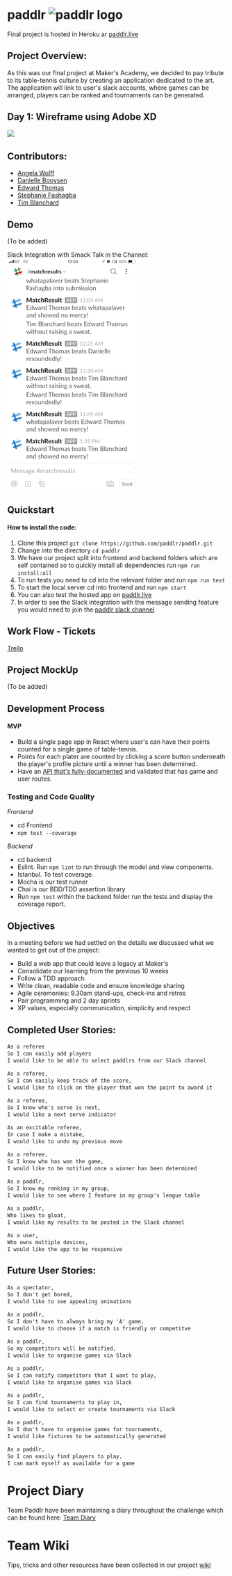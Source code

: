 # paddlr <img src="https://res.cloudinary.com/dani-devs-and-designs/image/upload/v1537203697/Screen_Shot_2018-09-17_at_14.14.03_e8e0ew.png" alt="paddlr logo" width="180"> 

Final project is hosted in Heroku ar [paddlr.live](http://paddlr.live)

## Project Overview:
As this was our final project at Maker's Academy, we decided to pay tribute to its table-tennis culture by creating an application dedicated to the art. The application will link to user's slack accounts, where games can be arranged, players can be ranked and tournaments can be generated.

## Day 1: Wireframe using Adobe XD
![](https://res.cloudinary.com/dani-devs-and-designs/image/upload/v1537202882/paddlr-mockup_quiz5s.png)

## Contributors:
* [Angela Wolff](https://github.com/Whatapalaver)
* [Danielle Booysen](https://github.com/dani-boo)
* [Edward Thomas](https://github.com/edthomas93)
* [Stephanie Fashagba](https://github.com/stephfash)
* [Tim Blanchard](https://github.com/tblanchard01)

## Demo
(To be added)

Slack Integration with Smack Talk in the Channel:
![Slack Smack Talk](./docs/images/SlackSmackTalk.jpeg)

## Quickstart
#### How to install the code:
1. Clone this project ```git clone https://github.com/paddlr/paddlr.git```
2. Change into the directory ```cd paddlr```
3. We have our project split into frontend and backend folders which are self contained so to quickly install all dependencies run `npm run install:all`
4. To run tests you need to cd into the relevant folder and run `npm run test`
5. To start the local server cd into frontend and run `npm start`
6. You can also test the hosted app on [paddlr.live](http://paddlr.live)
7. In order to see the Slack integration with the message sending feature you would need to join the [paddlr slack channel](https://join.slack.com/t/paddlr-live/shared_invite/enQtNDQwMDA5NTcyNDgxLTQ3YmFjM2VlNDgwOTJkNGVmOTRkMzQ0YWFjNTJhMzY1Y2M1MWYyNDRkOTRjYTgwZWQ2YmU2YTVjNGEwNmI0YWQ) 

## Work Flow - Tickets
[Trello](https://trello.com/b/yJJBQTt1/team-paddlr)

## Project MockUp
(To be added)

## Development Process
#### MVP
* Build a single page app in React where user's can have their points counted for a single game of table-tennis.
* Points for each plater are counted by clicking a score button underneath the player's profile picture until a winner has been determined.
* Have an [API that's fully-documented](https://github.com/paddlr/paddlr/blob/master/backend/README.md) and validated that has game and user routes.

### Testing and Code Quality 

*Frontend*
- cd Frontend 
- `npm test --coverage`

*Backend*
- cd backend
- Eslint. Run `npm lint` to run through the model and view components.  
- Istanbul. To test coverage.
- Mocha is our test runner
- Chai is our BDD/TDD assertion library
- Run `npm test` within the backend folder run the tests and display the coverage report.

## Objectives
In a meeting before we had settled on the details we discussed what we wanted to get out of the project:

* Build a web app that could leave a legacy at Maker's
* Consolidate our learning from the previous 10 weeks
* Follow a TDD approach
* Write clean, readable code and ensure knowledge sharing
* Agile ceremonies: 9.30am stand-ups, check-ins and retros
* Pair programming and 2 day sprints
* XP values, especially communication, simplicity and respect

##  Completed User Stories:

```
As a referee
So I can easily add players
I would like to be able to select paddlrs from our Slack channel
```
```
As a referee,
So I can easily keep track of the score,
I would like to click on the player that won the point to award it
```
```
As a referee,
So I know who's serve is next,
I would like a next serve indicator
```
```
As an excitable referee,
In case I make a mistake,
I would like to undo my previous move
```
```
As a referee,
So I know who has won the game,
I would like to be notified once a winner has been determined
```
```
As a paddlr,
So I know my ranking in my group,
I would like to see where I feature in my group's league table
```
```
As a paddlr,
Who likes to gloat,
I would like my results to be posted in the Slack channel
```
```
As a user,
Who owns multiple devices,
I would like the app to be responsive
```


## Future User Stories:
```
As a spectator,
So I don't get bored,
I would like to see appealing animations
```
```
As a paddlr,
So I don't have to always bring my 'A' game,
I would like to choose if a match is friendly or competitve
```
```
As a paddlr,
So my competitors will be notified,
I would like to organise games via Slack
```
```
As a paddlr,
So I can notify competitors that I want to play,
I would like to organise games via Slack
```
```
As a paddlr,
So I can find tournaments to play in,
I would like to select or create tournaments via Slack
```
```
As a paddlr,
So I don't have to organise games for tournaments,
I would like fixtures to be automatically generated
```
```
As a paddlr,
So I can easily find players to play,
I can mark myself as available for a game
```

Project Diary
=====
Team Paddlr have been maintaining a diary throughout the challenge which can be found here: [Team Diary](https://github.com/paddlr/paddlr/blob/master/docs/team_diary.md)

Team Wiki
=====
Tips, tricks and other resources have been collected in our project [wiki](https://github.com/paddlr/paddlr/wiki)
